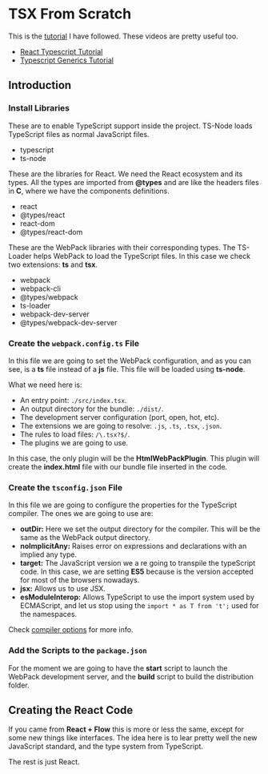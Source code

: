 # TSX From Scratch

This is the [tutorial](https://medium.com/@kevinegstorf/react-with-typescript-from-scratch-3c6493900244) I have followed. These videos are pretty useful too.

* [React Typescript Tutorial](https://www.youtube.com/watch?v=Z5iWr6Srsj8&t=827s)
* [Typescript Generics Tutorial](https://www.youtube.com/watch?v=nViEqpgwxHE)

## Introduction

### Install Libraries

These are to enable TypeScript support inside the project. TS-Node loads TypeScript files as normal JavaScript files.

* typescript
* ts-node

These are the libraries for React. We need the React ecosystem and its types. All the types are imported from __@types__ and are like the headers files in __C__, where we have the components definitions.

* react
* @types/react
* react-dom
* @types/react-dom

These are the WebPack libraries with their corresponding types. The TS-Loader helps WebPack to load the TypeScript files. In this case we check two extensions: __ts__ and __tsx__.

* webpack
* webpack-cli
* @types/webpack
* ts-loader
* webpack-dev-server
* @types/webpack-dev-server

### Create the `webpack.config.ts` File

In this file we are going to set the WebPack configuration, and as you can see, is a __ts__ file instead of a __js__ file. This file will be loaded using __ts-node__.

What we need here is:

* An entry point: `./src/index.tsx`.
* An output directory for the bundle: `./dist/`.
* The development server configuration (port, open, hot, etc).
* The extensions we are going to resolve: `.js`, `.ts`, `.tsx`, `.json`.
* The rules to load files: `/\.tsx?$/`.
* The plugins we are going to use.

In this case, the only plugin will be the __HtmlWebPackPlugin__. This plugin will create the __index.html__ file with our bundle file inserted in the code.

### Create the `tsconfig.json` File

In this file we are going to configure the properties for the TypeScript compiler. The ones we are going to use are:

* __outDir:__ Here we set the output directory for the compiler. This will be the same as the WebPack output directory.
* __noImplicitAny:__ Raises error on expressions and declarations with an implied any type.
* __target:__ The JavaScript version we a re going to transpile the typeScript code. In this case, we are setting __ES5__ because is the version accepted for most of the browsers nowadays.
* __jsx:__ Allows us to use JSX.
* __esModuleInterop:__ Allows TypeScript to use the import system used by ECMAScript, and let us stop using the `import * as T from 't';` used for the namespaces.

Check [compiler options](https://www.typescriptlang.org/docs/handbook/compiler-options.html) for more info.

### Add the Scripts to the `package.json`

For the moment we are going to have the __start__ script to launch the WebPack development server, and the __build__ script to build the distribution folder.

## Creating the React Code

If you came from __React + Flow__ this is more or less the same, except for some new things like interfaces. The idea here is to lear pretty well the new JavaScript standard, and the type system from TypeScript.

The rest is just React.
